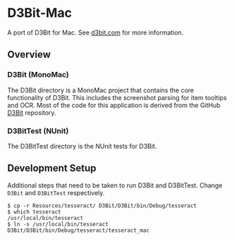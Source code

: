 D3Bit-Mac
=========

A port of D3Bit for Mac. See [d3bit.com](http://d3bit.com) for more information.

## Overview

### D3Bit (MonoMac)

The D3Bit directory is a MonoMac project that contains the core functionality of D3Bit. This includes the screenshot parsing for item tooltips and OCR.
Most of the code for this application is derived from the GitHub [D3Bit](https://github.com/CreepGin/D3Bit) repository.

### D3BitTest (NUnit)

The D3BitTest directory is the NUnit tests for D3Bit.

## Development Setup

Additional steps that need to be taken to run D3Bit and D3BitTest. Change `D3Bit` and `D3BitTest` respectively.

    $ cp -r Resources/tesseract/ D3Bit/D3Bit/bin/Debug/tesseract
    $ which tesseract
    /usr/local/bin/tesseract
    $ ln -s /usr/local/bin/tesseract D3Bit/D3Bit/bin/Debug/tesseract/tesseract_mac
